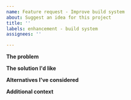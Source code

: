 ```yaml
---
name: Feature request - Improve build system
about: Suggest an idea for this project
title: ''
labels: enhancement - build system
assignees: ''

---
```


**The problem**

**The solution I'd like**

**Alternatives I've considered**

**Additional context**
<!--optional-->
